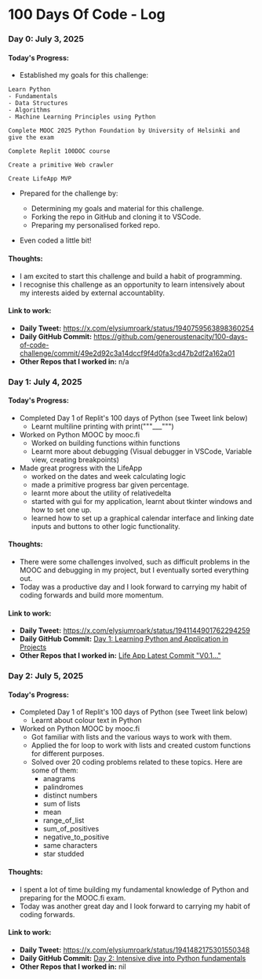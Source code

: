# 100 Days Of Code - Log

### Day 0: July 3, 2025

#### **Today's Progress**: 

- Established my goals for this challenge:

```
Learn Python
- Fundamentals
- Data Structures
- Algorithms
- Machine Learning Principles using Python

Complete MOOC 2025 Python Foundation by University of Helsinki and give the exam

Complete Replit 100DOC course

Create a primitive Web crawler

Create LifeApp MVP
```

- Prepared for the challenge by:
    - Determining my goals and material for this challenge.
    - Forking the repo in GitHub and cloning it to VSCode.
    - Preparing my personalised forked repo.

- Even coded a little bit!

#### **Thoughts:** 
- I am excited to start this challenge and build a habit of programming.
- I recognise this challenge as an opportunity to learn intensively about my interests aided by external accountablity.

#### **Link to work:**
- **Daily Tweet:** https://x.com/elysiumroark/status/1940759563898360254
- **Daily GitHub Commit:** https://github.com/generoustenacity/100-days-of-code-challenge/commit/49e2d92c3a14dccf9f4d0fa3cd47b2df2a162a01
- **Other Repos that I worked in:** n/a


### Day 1: July 4, 2025

#### **Today's Progress**: 

- Completed Day 1 of Replit's 100 days of Python (see Tweet link below)
    - Learnt multiline printing with print("""___""")
- Worked on Python MOOC by mooc.fi
    - Worked on building functions within functions
    - Learnt more about debugging (Visual debugger in VSCode, Variable view, creating breakpoints)
- Made great progress with the LifeApp
    - worked on the dates and week calculating logic
    - made a primitive progress bar given percentage.
    - learnt more about the utility of relativedelta
    - started with gui for my application, learnt about tkinter windows and how to set one up.
    - learned how to set up a graphical calendar interface and linking date inputs and buttons to other logic functionality.

#### **Thoughts:** 
- There were some challenges involved, such as difficult problems in the MOOC and debugging in my project, but I eventually sorted everything out.
- Today was a productive day and I look forward to carrying my habit of coding forwards and build more momentum.

#### **Link to work:**
- **Daily Tweet:** https://x.com/elysiumroark/status/1941144901762294259
- **Daily GitHub Commit:** [Day 1: Learning Python and Application in Projects](https://github.com/atharvesting/100-days-of-code-challenge/commit/1e0a9816c18cf814b417eef72c924f3ed663c658)
- **Other Repos that I worked in:** [Life App Latest Commit "V0.1..."](https://github.com/atharvesting/life-app/commit/1dd83ef0a8ca4124099b51c8f8f35d6de85dfdef)


### Day 2: July 5, 2025

#### **Today's Progress**: 

- Completed Day 1 of Replit's 100 days of Python (see Tweet link below)
    - Learnt about colour text in Python
- Worked on Python MOOC by mooc.fi
    - Got familiar with lists and the various ways to work with them.
    - Applied the for loop to work with lists and created custom functions for different purposes.
    - Solved over 20 coding problems related to these topics. Here are some of them:
        - anagrams
        - palindromes
        - distinct numbers
        - sum of lists
        - mean
        - range_of_list
        - sum_of_positives
        - negative_to_positive
        - same characters
        - star studded

#### **Thoughts:** 
- I spent a lot of time building my fundamental knowledge of Python and preparing for the MOOC.fi exam.
- Today was another great day and I look forward to carrying my habit of coding forwards.

#### **Link to work:**
- **Daily Tweet:** https://x.com/elysiumroark/status/1941482175301550348
- **Daily GitHub Commit:** [Day 2: Intensive dive into Python fundamentals]()
- **Other Repos that I worked in:** nil
